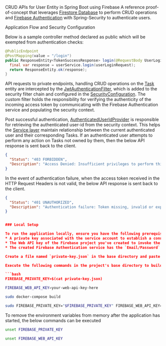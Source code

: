  CRUD APIs for User Entity in Spring Boot using Firebase
A reference proof-of-concept that leverages [Firestore Database](https://firebase.google.com/docs/firestore) to perform CRUD operations and  [Firebase Authentication](https://firebase.google.com/docs/auth) with Spring-Security to authenticate users. 

 Application Flow and Security Configuration



Below is a sample controller method declared as public which will be exempted from authentication checks:

```java
@PublicEndpoint
@PostMapping(value = "/login")
public ResponseEntity<TokenSuccessResponse> login(@RequestBody UserLoginRequest userLoginRequest) {
  final var response = userService.login(userLoginRequest);
  return ResponseEntity.ok(response);
}
```
API requests to private endpoints, handling CRUD operations on the [Task](https://github.com/hardikSinghBehl/firebase-integration-spring-boot/blob/main/src/main/java/com/behl/flare/entity/Task.java) entity are intercepted by the [JwtAuthenticationFilter](https://github.com/hardikSinghBehl/firebase-integration-spring-boot/blob/main/src/main/java/com/behl/flare/filter/JwtAuthenticationFilter.java), which is added to the security filter chain and configured in the [SecurityConfiguration](https://github.com/hardikSinghBehl/firebase-integration-spring-boot/blob/main/src/main/java/com/behl/flare/configuration/SecurityConfiguration.java). The custom filter holds the responsibility for verifying the authenticity of the incoming access token by communicating with the Firebase Authentication service and populating the security context.

Post successful authentication, [AuthenticatedUserIdProvider](https://github.com/hardikSinghBehl/firebase-integration-spring-boot/blob/main/src/main/java/com/behl/flare/utility/AuthenticatedUserIdProvider.java) is responsible for retrieving the authenticated user-id from the security context. This helps the [Service layer](https://github.com/hardikSinghBehl/firebase-integration-spring-boot/blob/main/src/main/java/com/behl/flare/service/TaskService.java) maintain relationship between the current authenticated user and their corresponding Tasks. If an authenticated user attempts to perform any action on Tasks not owned by them, then the below API response is sent back to the client.

```json
{
  "Status": "403 FORBIDDEN",
  "Description": "Access Denied: Insufficient privileges to perform this action."
}
```

In the event of authentication failure, when the access token received in the HTTP Request Headers is not valid, the below API response is sent back to the client.

```json
{
  "Status": "401 UNAUTHORIZED",
  "Description": "Authentication failure: Token missing, invalid or expired"
}


### Local Setup

To run the application locally, ensure you have the following prerequisites:
* A private key associated with the service account to establish a connection with Firebase.
* The Web API key of the Firebase project you've created to invoke the Firebase Authentication REST API.
* The created Firebase Authentication service has the `Email/Password` native sign-in provider enabled.

Create a file named `private-key.json` in the base directory and paste the contents of the service account's private key into this file.

Execute the following commands in the project's base directory to build the application image and start the backend application container:

```bash
FIREBASE_PRIVATE_KEY=$(cat private-key.json)
```

```bash
FIREBASE_WEB_API_KEY=your-web-api-key-here
```

```bash
sudo docker-compose build
```

```bash
sudo FIREBASE_PRIVATE_KEY="$FIREBASE_PRIVATE_KEY" FIREBASE_WEB_API_KEY="$FIREBASE_WEB_API_KEY" docker-compose up -d
```

To remove the environment variables from memory after the application has started, the below commands can be executed

```bash
unset FIREBASE_PRIVATE_KEY
```

```bash
unset FIREBASE_WEB_API_KEY
```


